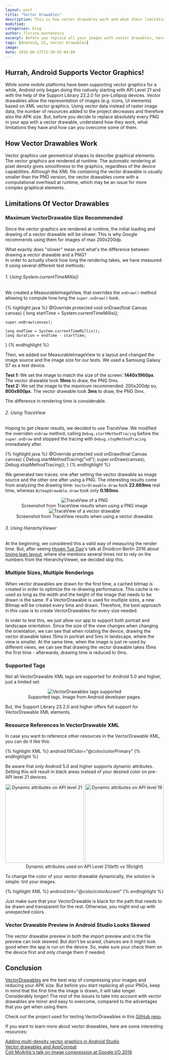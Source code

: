 ```yaml
---
layout: post
title: "Vector Drawables"
description: This is how vector drawables work and what their limitations are
modified:
categories: blog
author: florina_muntenescu
excerpt: Before you replace all your images with vector drawables, here's how they work and what issues you might have with them.
tags: [Android, UI, Vector Drawables]
image:
date: 2016-06-27T15:39:55-04:00
---
```


## Hurrah, Android Supports Vector Graphics!

While some mobile platforms have been supporting vector graphics for a while, Android only began doing this natively starting with API Level 21 and with the help of the Support Library 23.2.0 for pre-Lollipop devices. Vector drawables allow the representation of images (e.g. icons, UI elements) based on XML vector graphics. Using vector data instead of raster image data, the number of resources added to the project decreases and therefore also the APK size. But, before you decide to replace absolutely every PNG in your app with a vector drawable, understand how they work, what limitations they have and how can you overcome some of them.

## How Vector Drawables Work

Vector graphics use geometrical shapes to describe graphical elements. The vector graphics are rendered at runtime. The automatic rendering at pixel density gives smoothness to the graphics, regardless of the device capabilities. Although the XML file containing the vector drawable is usually smaller than the PNG version, the vector drawables come with a computational overhead at runtime, which may be an issue for more complex graphical elements.


## Limitations Of Vector Drawables


### Maximum VectorDrawable Size Recommended

Since the vector graphics are rendered at runtime, the initial loading and drawing of a vector drawable will be slower. This is why Google recommends using them for images of max 200x200dp.

What exactly does "slower" mean and what's the difference between drawing a vector drawable and a PNG?  
In order to actually check how long the rendering takes, we have measured it using several different test methods:

###### 1. Using System.currentTimeMillis()

We created a MeasurableImageView, that overrides the ``onDraw()`` method allowing to compute how long the ``super.onDraw()`` took.

{% highlight java %}
@Override
protected void onDraw(final Canvas canvas) {
    long startTime = System.currentTimeMillis();

    super.onDraw(canvas);

    long endTime = System.currentTimeMillis();
    long duration = endTime - startTime;
}
{% endhighlight %}

Then, we added our MeasurableImageView to a layout and changed the image source and the image size for our tests. We used a Samsung Galaxy S7 as a test device.

**Test 1:** We set the image to match the size of the screen: **1440x1960px**. The vector drawable took **16ms** to draw, the PNG 0ms.
<br/>
**Test 2:** We set the image to the maximum recommended: 200x200dp so, **800x800px**. The vector drawable took **3ms** to draw, the PNG 0ms.

The difference in rendering time is considerable.

###### 2. Using TraceView

Hoping to get clearer results, we decided to use TraceView. We modified the overriden ``onDraw`` method, calling ``Debug.startMethodTracing`` before the ``super.onDraw`` and stopped the tracing with ``Debug.stopMethodTracing`` immediately after.

{% highlight java %}
@Override
protected void onDraw(final Canvas canvas) {
    Debug.startMethodTracing("vd");
    super.onDraw(canvas);
    Debug.stopMethodTracing();
}
{% endhighlight %}

We generated two traces: one after setting the vector drawable as image source and the other one after using a PNG. The interesting results come from analyzing the drawing time: ``VectorDrawable.draw`` took **22.669ms** real time, whereas ``BitmapDrawable.draw`` took only **0.180ms**.

<center>
<picture>
	<img src="/images/blog/vector_drawables/trace_png.png" alt="TraceView of a PNG">
	<figcaption>Screenshot from TraceView results when using a PNG image</figcaption>
</picture>
</center>

<center>
<picture>
	<img src="/images/blog/vector_drawables/trace_vector_drawable.png" alt="TraceView of a vector drawable">
	<figcaption>Screenshot from TraceView results when using a vector drawable</figcaption>
</picture>
</center>

###### 3. Using HierachyViewer

At the beginning, we considered this a valid way of measuring the render time. But, after seeing <a href="https://twitter.com/queencodemonkey">Huyen Tue Dao<a/>'s talk at Droidcon Berlin 2016 about <a href="https://www.youtube.com/watch?v=gwqQT5NrhUg">loving lean layout<a/>, where she mentions several times not to rely on the numbers from the HierarchyViewer, we decided skip this.


### Multiple Sizes, Multiple Renderings

When vector drawables are drawn for the first time, a cached bitmap is created in order to optimize the re-drawing performance. This cache is re-used as long as the width and the height of the image that needs to be drawn is the same. If a VectorDrawable is used for multiple sizes, a new Bitmap will be created every time and drawn. Therefore, the best approach in this case is to create VectorDrawables for every size needed.

In order to test this, we just allow our app to support both portrait and landscape orientation. Since the size of the view changes when changing the orientation, we can see that when rotating the device, drawing the vector drawable takes 15ms in portrait and 5ms in landscape, where the view is smaller.
At the same time, when the image is just re-used by different views, we can see that drawing the vector drawable takes 15ms the first time - afterwards, drawing time is reduced to 0ms.  


### Supported Tags

Not all VectorDrawable XML tags are supported for Android 5.0 and higher, just a limited set:

<center>
<picture>
	<img src="/images/blog/vector_drawables/tags_support.png" alt="VectorDrawables tags supported">
	<figcaption>Supported tags. Image from Android developer pages. </figcaption>
</picture>
</center>

But, the Support Library 23.2.0 and higher offers full support for VectorDrawable XML elements.


### Resource References In VectorDrawable XML

In case you want to reference other resources in the VectorDrawable XML, you can do it like this:

{% highlight XML %}
android:fillColor="@color/colorPrimary"
{% endhighlight %}

Be aware that only Android 5.0 and higher supports dynamic attributes.
Setting this will result in black areas instead of your desired color on pre-API level 21 devices.

<center>
<picture>
<img src="/images/blog/vector_drawables/dynamic_res_21.png" alt="Dynamic attributes on API level 21" width="250">
<img src="/images/blog/vector_drawables/dynamic_res_19.png" alt="Dynamic attributes on API level 19" width="250">
<figcaption>Dynamic attributes used on API Level 21(left) vs 19(right)</figcaption>
</picture>
</center>

To change the color of your vector drawable dynamically, the solution is simple: tint your images.  

{% highlight XML %}
android:tint="@color/colorAccent"
{% endhighlight %}

Just make sure that your VectorDrawable is black for the path that needs to be drawn and transparent for the rest. Otherwise, you might end up with unexpected colors.

### Vector Drawable Preview in Android Studio Looks Skewed

The vector drawable preview in both the import preview and in the file preview can look skewed. But don't be scared, chances are it might look good when the app is run on the device. So, make sure your check them on the device first and only change them if needed.

## Conclusion

<a href="https://developer.android.com/reference/android/graphics/drawable/VectorDrawable.html">VectorDrawables<a/> are the best way of compressing your images and reducing your APK size. But before you start replacing all your PNGs, keep in mind that the first time the image is drawn, it will take longer. Considerably longer! The rest of the issues to take into account with vector drawables are minor and easy to overcome, compared to the advantages that you get when using them.

Check out the project used for testing VectorDrawables in this <a href="https://github.com/florina-muntenescu/Playground">GitHub repo</a>.

If you want to learn more about vector drawables, here are some interesting resources:

<a href="https://developer.android.com/studio/write/vector-asset-studio.html">Adding multi-density vector graphics in Android Studio<a/>
<br/>
<a href="https://medium.com/@chrisbanes/appcompat-v23-2-age-of-the-vectors-91cbafa87c88#.ultiul691">Vector drawables and AppCompat</a>
<br/>
<a href="https://www.youtube.com/watch?v=r_LpCi6DQME">Colt McAnlis's talk on image compression at Google I/O 2016</a>
